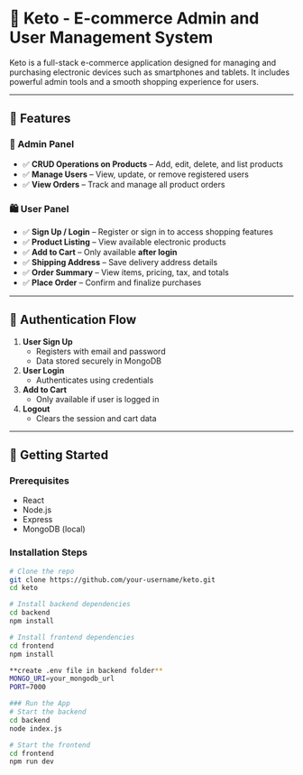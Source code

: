 # 📱 Keto - E-commerce Admin and User Management System

Keto is a full-stack e-commerce application designed for managing and purchasing electronic devices such as smartphones and tablets. It includes powerful admin tools and a smooth shopping experience for users.

---

## 🔧 Features

### 🔑 Admin Panel

- ✅ **CRUD Operations on Products** – Add, edit, delete, and list products
- ✅ **Manage Users** – View, update, or remove registered users
- ✅ **View Orders** – Track and manage all product orders

### 🛍️ User Panel

- ✅ **Sign Up / Login** – Register or sign in to access shopping features
- ✅ **Product Listing** – View available electronic products
- ✅ **Add to Cart** – Only available **after login**
- ✅ **Shipping Address** – Save delivery address details
- ✅ **Order Summary** – View items, pricing, tax, and totals
- ✅ **Place Order** – Confirm and finalize purchases

---

## 🔐 Authentication Flow

1. **User Sign Up**
   - Registers with email and password
   - Data stored securely in MongoDB
2. **User Login**
   - Authenticates using credentials
3. **Add to Cart**
   - Only available if user is logged in
4. **Logout**
   - Clears the session and cart data

---


## 🚀 Getting Started

### Prerequisites
- React 
- Node.js 
- Express
- MongoDB (local)

### Installation Steps

```bash
# Clone the repo
git clone https://github.com/your-username/keto.git
cd keto

# Install backend dependencies
cd backend
npm install

# Install frontend dependencies
cd frontend
npm install

**create .env file in backend folder** 
MONGO_URI=your_mongodb_url
PORT=7000

### Run the App 
# Start the backend
cd backend
node index.js

# Start the frontend
cd frontend
npm run dev


